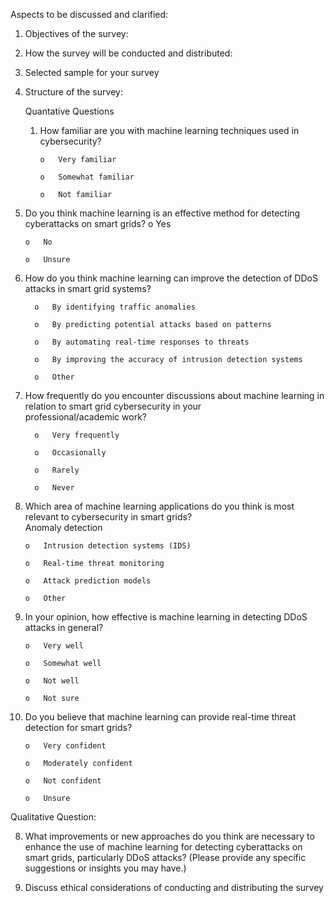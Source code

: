 Aspects to be discussed and clarified:
1.	Objectives of the survey:
   
3.	How the survey will be conducted and distributed:
4.	Selected sample for your survey
5.	Structure of the survey:
   
      Quantative Questions
  	
  	1.	How familiar are you with machine learning techniques used in cybersecurity?
            
            o	Very familiar
        	
            o	Somewhat familiar
        	
            o	Not familiar
  	
   2.	Do you think machine learning is an effective method for detecting cyberattacks on smart grids?
            o	Yes
           	
            o	No
            
            o	Unsure
            
  3.  How do you think machine learning can improve the detection of DDoS attacks in smart grid systems?


            o	By identifying traffic anomalies
            
            o	By predicting potential attacks based on patterns
            
            o	By automating real-time responses to threats
            
            o	By improving the accuracy of intrusion detection systems
            
            o	Other

      
   4. How frequently do you encounter discussions about machine learning in relation to smart grid cybersecurity in your             
      professional/academic work?
      
            o	Very frequently
            
            o	Occasionally
            
            o	Rarely
            
            o	Never
            
   5.	Which area of machine learning applications do you think is most relevant to cybersecurity in smart grids?  
   Anomaly detection

            o	Intrusion detection systems (IDS)
            
            o	Real-time threat monitoring
            
            o	Attack prediction models
            
            o	Other 
            
   6.	In your opinion, how effective is machine learning in detecting DDoS attacks in general?
       
            o	Very well
           	
            o	Somewhat well
            
            o	Not well
            
            o	Not sure
      
   7.	Do you believe that machine learning can provide real-time threat detection for smart grids?
      
            o	Very confident
      
            o	Moderately confident
            
            o	Not confident
            
            o	Unsure
   
   Qualitative Question:
   
   8.	What improvements or new approaches do you think are necessary to enhance the use of machine learning for detecting cyberattacks 
       on smart grids, particularly DDoS attacks?
   (Please provide any specific suggestions or insights you may have.)

7.	Discuss ethical considerations of conducting and distributing the survey

